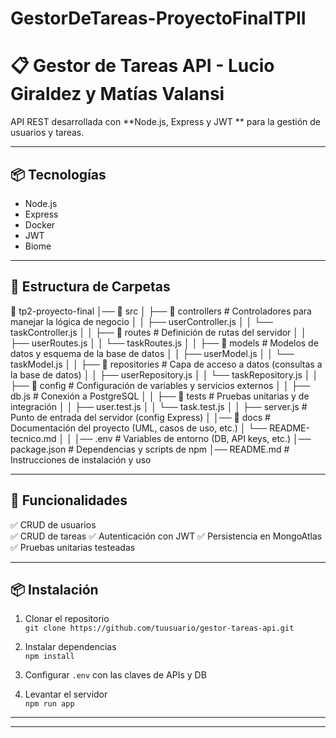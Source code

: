 # GestorDeTareas-ProyectoFinalTPII

# 📋 Gestor de Tareas API - Lucio Giraldez y Matías Valansi

API REST desarrollada con **Node.js, Express y JWT ** para la gestión de usuarios y tareas.  

---

## 📦 Tecnologías
- Node.js
- Express
- Docker
- JWT
- Biome
---

## 📁 Estructura de Carpetas

📁 tp2-proyecto-final
│── 📂 src
│   ├── 📂 controllers            # Controladores para manejar la lógica de negocio
│   │     ├── userController.js
│   │     └── taskController.js
│
│   ├── 📂 routes                 # Definición de rutas del servidor
│   │     ├── userRoutes.js
│   │     └── taskRoutes.js
│
│   ├── 📂 models                 # Modelos de datos y esquema de la base de datos
│   │     ├── userModel.js
│   │     └── taskModel.js
│
│   ├── 📂 repositories           # Capa de acceso a datos (consultas a la base de datos)
│   │     ├── userRepository.js
│   │     └── taskRepository.js
│
│   ├── 📂 config                 # Configuración de variables y servicios externos
│   │     ├── db.js                  # Conexión a PostgreSQL
│
│   ├── 📂 tests                  # Pruebas unitarias y de integración
│   │     ├── user.test.js
│   │     └── task.test.js
│
│   ├── server.js                 # Punto de entrada del servidor (config Express)
│
│── 📂 docs                       # Documentación del proyecto (UML, casos de uso, etc.)
│   └── README-tecnico.md
│
│
│── .env                          # Variables de entorno (DB, API keys, etc.)
│── package.json                  # Dependencias y scripts de npm
│── README.md                     # Instrucciones de instalación y uso


---

## 📌 Funcionalidades
✅ CRUD de usuarios  
✅ CRUD de tareas 
✅ Autenticación con JWT
✅ Persistencia en MongoAtlas
✅ Pruebas unitarias testeadas

---

## 📦 Instalación

1. Clonar el repositorio  
`git clone https://github.com/tuusuario/gestor-tareas-api.git`

2. Instalar dependencias  
`npm install`

3. Configurar `.env` con las claves de APIs y DB

4. Levantar el servidor  
`npm run app`


---

---
